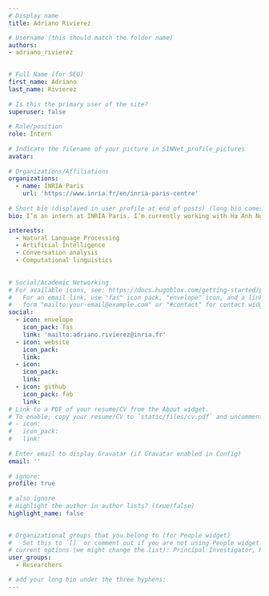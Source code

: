 ```yaml
---
# Display name
title: Adriano Rivierez

# Username (this should match the folder name)
authors:
- adriano_rivierez

 
# Full Name (for SEO)
first_name: Adriano
last_name: Rivierez
 
# Is this the primary user of the site?
superuser: false
 
# Role/position
role: Intern
 
# Indicate the filename of your picture in SINNet_profile_pictures
avatar: 
 
# Organizations/Affiliations
organizations:
  - name: INRIA Paris
    url: 'https://www.inria.fr/en/inria-paris-centre'
 
# Short bio (displayed in user profile at end of posts) (long bio comes later)
bio: I’m an intern at INRIA Paris. I’m currently working with Ha Anh Ngo (Inria, ALMAnaCH team) about the annotation of Other intiated-repair within the NOXI corpus.

interests:
  - Natural Language Processing
  - Artificial Intelligence
  - Conversation analysis 
  - Computational linguistics
 
 
# Social/Academic Networking
# For available icons, see: https://docs.hugoblox.com/getting-started/page-builder/#icons
#   For an email link, use "fas" icon pack, "envelope" icon, and a link in the
#   form "mailto:your-email@example.com" or "#contact" for contact widget.
social:
  - icon: envelope
    icon_pack: fas
    link: 'mailto:adriano.rivierez@inria.fr'
  - icon: website
    icon_pack: 
    link:
  - icon:
    icon_pack: 
    link: 
  - icon: github
    icon_pack: fab
    link:
# Link to a PDF of your resume/CV from the About widget.
# To enable, copy your resume/CV to `static/files/cv.pdf` and uncomment the lines below.
# - icon: 
#   icon_pack: 
#   link: 
 
# Enter email to display Gravatar (if Gravatar enabled in Config)
email: ''
 
# ignore:
profile: true
 
# also ignore
# Highlight the author in author lists? (true/false)
highlight_name: false

 
# Organizational groups that you belong to (for People widget)
#   Set this to `[]` or comment out if you are not using People widget.
# current options (we might change the list): Principal Investigator, Researchers, Grad Students, Administration, Visitors, Alumni. 
user_groups:
  - Researchers

# add your long bio under the three hyphens:
---
```

